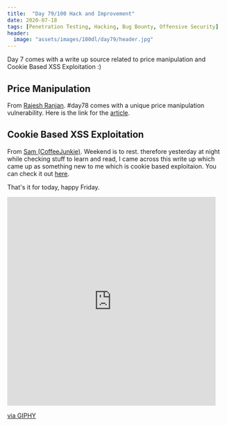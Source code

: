 ```yaml
---
title:  "Day 79/100 Hack and Improvement"
date: 2020-07-18
tags: [Penetration Testing, Hacking, Bug Bounty, Offensive Security]
header: 
  image: "assets/images/100dl/day79/header.jpg"
---
```

Day 7 comes with a write up source related to price manipulation and Cookie Based XSS Exploitation :)

## Price Manipulation

From [Rajesh Ranjan](https://twitter.com/eh_rajesh). #day78 comes with a unique price manipulation vulnerability. Here is the link for the [article](https://medium.com/bugbountywriteup/unique-case-for-price-manipulation-bugbounty-vapt-df57637769cd).

## Cookie Based XSS Exploitation

From [Sam (CoffeeJunkie)](https://twitter.com/coffeejunkiee_). Weekend is to rest. therefore yesterday at night while checking stuff to learn and read, I came across this write up which came up as something new to me which is cookie based exploitaion.  You can check it out [here](https://medium.com/@iSecMax/%D1%81ookie-based-xss-exploitation-2300-bug-bounty-story-9bc532ffa564).

That's it for today, happy Friday. 

<iframe src="https://giphy.com/embed/xUOrwaM86djhHaavV6" width="480" height="480" frameBorder="0" class="giphy-embed" allowFullScreen></iframe><p><a href="https://giphy.com/gifs/loop-watch-eye-xUOrwaM86djhHaavV6">via GIPHY</a></p>